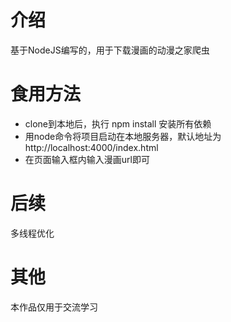 # 介绍
基于NodeJS编写的，用于下载漫画的动漫之家爬虫  
# 食用方法
+ clone到本地后，执行 npm install 安装所有依赖
+ 用node命令将项目启动在本地服务器，默认地址为 http://localhost:4000/index.html
+ 在页面输入框内输入漫画url即可
# 后续
多线程优化
# 其他
本作品仅用于交流学习
